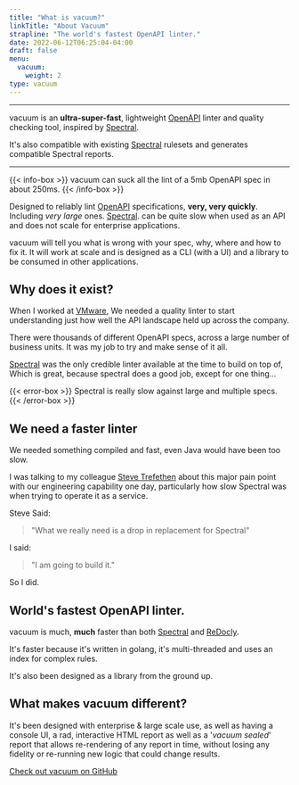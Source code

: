 ```yaml
---
title: "What is vacuum?"
linkTitle: "About Vacuum"
strapline: "The world's fastest OpenAPI linter."
date: 2022-06-12T06:25:04-04:00
draft: false
menu: 
  vacuum:
    weight: 2
type: vacuum
---
```


---

vacuum is an **ultra-super-fast**, lightweight [OpenAPI](https://www.openapis.org/) linter and quality checking tool, inspired by
[Spectral](https://github.com/stoplightio/spectral).

It's also compatible with existing [Spectral](https://github.com/stoplightio/spectral) rulesets and generates compatible 
Spectral reports.

---

{{< info-box >}}
vacuum can suck all the lint of a 5mb OpenAPI spec in about 250ms.
{{< /info-box >}}

Designed to reliably lint [OpenAPI](https://www.openapis.org/) specifications, **very, very quickly**. Including _very large_ ones.
[Spectral](https://github.com/stoplightio/spectral). can be quite slow when used as an API and does not scale for enterprise applications.

vacuum will tell you what is wrong with your spec, why, where and how to fix it. It will work at scale and is designed as a CLI (with a UI) and a library to be consumed in other applications.



## Why does it exist?

When I worked at [VMware](https://www.vmware.com/), We needed a quality linter to start understanding just how well the API landscape held up across the company. 

There were thousands of different OpenAPI specs, across a large number of business units. It was my job to try and make sense of it all.

[Spectral](https://github.com/stoplightio/spectral) was the only credible linter available at the time to build on top of, Which is great, 
because spectral does a good job, except for one thing...

{{< error-box >}}
Spectral is really slow against large and multiple specs.
{{< /error-box >}}


## We need a faster linter

We needed something compiled and fast, even Java would have been too slow.

I was talking to my colleague [Steve Trefethen](https://ca-17.com/) about this major pain point with our engineering capability one day, 
particularly how slow Spectral was when trying to operate it as a service.

Steve Said:

> "What we really need is a drop in replacement for Spectral"

I said: 

> "I am going to build it."

So I did. 

## World's fastest OpenAPI linter.

vacuum is much, **much** faster than both [Spectral](https://github.com/stoplightio/spectral) and [ReDocly](https://github.com/Redocly/redocly-cli).

It's faster because it's written in golang, it's multi-threaded and uses an index for complex rules.

It's also been designed as a library from the ground up.

## What makes vacuum different?

It's been designed with enterprise & large scale use, as well as having a console UI, a rad, interactive HTML report as
well as a '_vacuum sealed_' report that allows re-rendering of any report in time, without losing any fidelity or re-running
new logic that could change results.


[Check out vacuum on GitHub](https://github.com/daveshanley/vacuum)